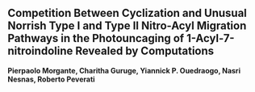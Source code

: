 ## Competition Between Cyclization and Unusual Norrish Type I and Type II Nitro-Acyl Migration Pathways in the Photouncaging of 1-Acyl-7-nitroindoline Revealed by Computations

**Pierpaolo Morgante, Charitha Guruge, Yiannick P. Ouedraogo, Nasri Nesnas, Roberto Peverati**




